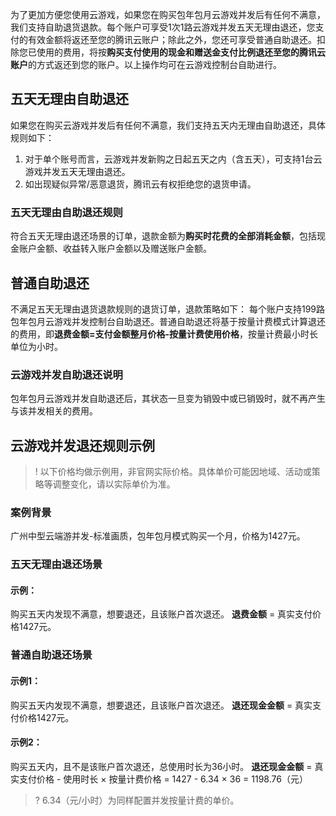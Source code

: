 为了更加方便您使用云游戏，如果您在购买包年包月云游戏并发后有任何不满意，我们支持自助退货退款。每个账户可享受1次1路云游戏并发五天无理由退还，您支付的有效金额将返还至您的腾讯云账户；除此之外，您还可享受普通自助退还。扣除您已使用的费用，将按**购买支付使用的现金和赠送金支付比例退还至您的腾讯云账户**的方式返还到您的账户。以上操作均可在云游戏控制台自助进行。

## 五天无理由自助退还

如果您在购买云游戏并发后有任何不满意，我们支持五天内无理由自助退还，具体规则如下：

1. 对于单个账号而言，云游戏并发新购之日起五天之内（含五天），可支持1台云游戏并发五天无理由退还。
2. 如出现疑似异常/恶意退货，腾讯云有权拒绝您的退货申请。

### 五天无理由自助退还规则

符合五天无理由退还场景的订单，退款金额为**购买时花费的全部消耗金额**，包括现金账户金额、收益转入账户金额以及赠送账户金额。

## 普通自助退还

不满足五天无理由退货退款规则的退货订单，退款策略如下：
每个账户支持199路包年包月云游戏并发控制台自助退还。普通自助退还将基于按量计费模式计算退还的费用，即**退费金额=支付金额整月价格-按量计费使用价格**，按量计费最小时长单位为小时。

### 云游戏并发自助退还说明

包年包月云游戏并发自助退还后，其状态一旦变为销毁中或已销毁时，就不再产生与该并发相关的费用。

## 云游戏并发退还规则示例

>! 以下价格均做示例用，非官网实际价格。具体单价可能因地域、活动或策略等调整变化，请以实际单价为准。

### 案例背景

广州中型云端游并发-标准画质，包年包月模式购买一个月，价格为1427元。

### 五天无理由退还场景

#### 示例：

购买五天内发现不满意，想要退还，且该账户首次退还。
**退费金额** = 真实支付价格1427元。

### 普通自助退还场景

#### 示例1：

购买五天内发现不满意，想要退还，且该账户首次退还。
**退还现金金额** = 真实支付价格1427元。

#### 示例2：

购买五天内，且不是该账户首次退还，总使用时长为36小时。
**退还现金金额** = 真实支付价格 - 使用时长 × 按量计费价格 = 1427 - 6.34 × 36 = 1198.76（元）

>? 6.34（元/小时）为同样配置并发按量计费的单价。
